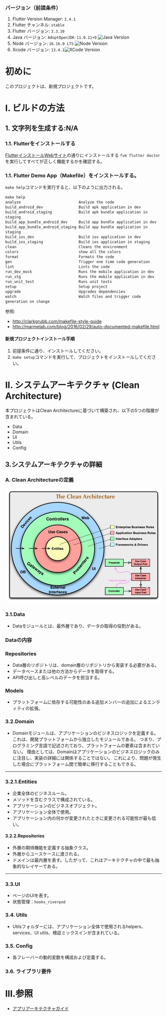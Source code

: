 ### バージョン（前提条件）

1. Flutter Version Manager: `2.4.1`
2. Flutter チャンネル: `stable`
3. Flutter バージョン: `3.3.10`
4. Java
   バージョン: `AdoptOpenJDK-11.0.11+9` ![Java Version](https://img.shields.io/badge/Java-version%3A11-yellowgreen)
5. Node
   バージョン: `16.16.0 LTS` ![Node Version](https://img.shields.io/badge/Node-16.16.0%20LTS-yellowgreen)
6. Xcode バージョン: `13.4.1`![XCode Version](https://img.shields.io/badge/XCode-13.4.1-lightgrey)

# 初めに

このプロジェクトは、新規プロジェクトです。

# I. ビルドの方法

## 1. 文字列を生成する:N/A

### 1.1. Flutterをインストールする

[FlutterインストールWebサイト](https://flutter.io/docs/get-started/install)の通りにインストールする
`fvm flutter doctor`を実行してすべてが正しく機能するかを確認する。

### 1.1. Flutter Demo App（Makefile）をインストールする。

`make help`コマンドを実行すると、以下のように出力される。

    make help
    analyze                          Analyze the code
    build_android_dev                Build apk application in dev
    build_android_staging            Build apk bundle application in staging
    build_app_bundle_android_dev     Build app bundle application in dev
    build_app_bundle_android_staging Build app bundle application in staging
    build_ios_dev                    Build ios application in dev
    build_ios_staging                Build ios application in staging
    clean                            Cleans the environment
    colors                           show all the colors
    format                           Formats the code
    gen                              Trigger one time code generation
    lint                             Lints the code
    run_dev_mock                     Runs the mobile application in dev
    run_stg                          Runs the mobile application in dev
    run_unit_test                    Runs unit tests
    setup                            Setup project
    upgrade                          Upgrades dependencies
    watch                            Watch files and trigger code generation on change

参照:

* http://clarkgrubb.com/makefile-style-guide
* http://marmelab.com/blog/2016/02/29/auto-documented-makefile.html

#### 新規プロジェクトインストール手順

1. 前提条件に通り、インストールしてください。
2. `make setup`コマンドを実行して、プロジェクトをインストールしてください。

# II. システムアーキテクチャ (Clean Architecture)

本プロジェクトはClean Architectureに基づいて構築され、以下の5つの階層が含まれている。

- Data
- Domain
- UI
- Utils
- Config

## 3.システムアーキテクチャの詳細

### A. Clean Architectureの定義

![IMAGE_DESCRIPTION](assets/CleanArchitecture.jpg)

### 3.1.Data

- Dataモジュールとは、最外層であり、データの取得の役割がある。

### Dataの内容

### Repositories

- Data層のリポジトリは、domain層のリポジトリから実装する必要がある。
- データベースまたは他の方法からデータを取得する。
- API呼び出しと高レベルのデータを担当する。

### Models

- プラットフォームに依存する可能性のある追加メンバーの追加によるエンティティの拡張。

### 3.2.Domain

- Domainモジュールは、アプリケーションのビジネスロジックを定義する。 これは、開発プラットフォームから独立したモジュールである。
  つまり、プログラミング言語で記述されており、プラットフォームの要素は含まれていない。
  理由としては、Domainはアプリケーションのビジネスロジックのみに注目し、実装の詳細には関係することではない。 これにより、問題が発生した場合にプラットフォーム間で簡単に移行することもできる。

---

### 3.2.1.Entities

- 企業全体のビジネスルール。
- メソッドを含むクラスで構成されている。
- アプリケーションのビジネスオブジェクト。
- アプリケーション全体で使用。
- アプリケーション内の何かが変更されたときに変更される可能性が最も低い。

#### 3.2.2.Repositories

- 外層の期待機能を定義する抽象クラス。
- 外層からユースケースに渡される。
- ドメインは最内層を表す。したがって、これはアーキテクチャの中で最も抽象的なレイヤーである。

---

### 3.3.UI

- ページのUIを表す。
- 状態管理：`hooks_riverpod`

### 3.4. Utils

- Utilsフォルダーには、アプリケーション全体で使用されるhelpers、services、UI utils、検証ミックスインが含まれている。

### 3.5. Config

- 各フレーバーの動的変数を構成および定義する。

### 3.6. ライブラリ要件

# III.参照

- [アプリアーキテクチャガイド](https://blog.cleancoder.com/uncle-bob/2012/08/13/the-clean-architecture.html)